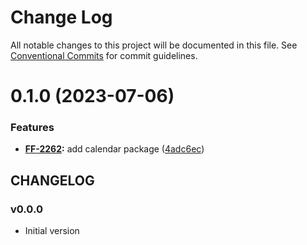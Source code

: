 # Change Log

All notable changes to this project will be documented in this file.
See [Conventional Commits](https://conventionalcommits.org) for commit guidelines.

# 0.1.0 (2023-07-06)


### Features

* **[FF-2262](https://jira.sbercloud.tech/browse/FF-2262):** add calendar package ([4adc6ec](https://git.sbercloud.tech/sbercloud-ui/tokens-design-system/snack-uikit/commits/4adc6ec9eb71f32b85d97361846dbedbd556d8bc))





## CHANGELOG

### v0.0.0

- Initial version
